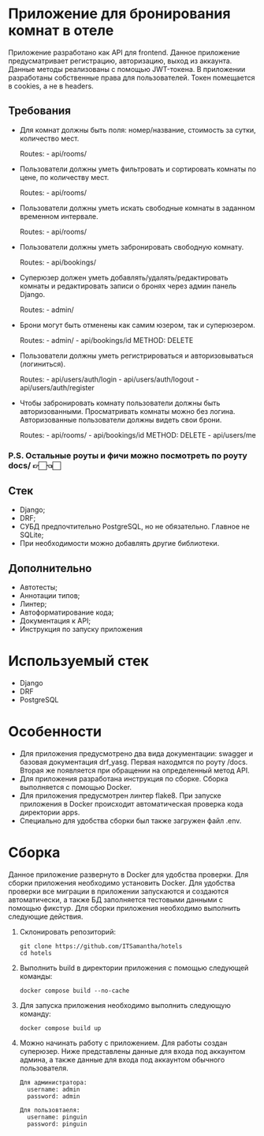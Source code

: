 # Приложение для бронирования комнат в отеле

Приложение разработано как API для frontend. Данное приложение предусматривает регистрацию, авторизацию, выход из аккаунта. Данные методы реализованы с помощью JWT-токена. 
В приложении разработаны собственные права для пользователей. Токен помещается в cookies, а не в headers.

## Требования
  - Для комнат должны быть поля: номер/название, стоимость за сутки, количество мест.

    Routes:
          - api/rooms/
    
  - Пользователи должны уметь фильтровать и сортировать комнаты по цене, по количеству мест.

    Routes:
          - api/rooms/
    
  - Пользователи должны уметь искать свободные комнаты в заданном временном интервале.

    Routes:
          - api/rooms/
    
  - Пользователи должны уметь забронировать свободную комнату.

    Routes:
          - api/bookings/
    
  - Суперюзер должен уметь добавлять/удалять/редактировать комнаты и редактировать записи о бронях через админ панель Django.

    Routes:
          - admin/
    
  - Брони могут быть отменены как самим юзером, так и суперюзером.

    Routes:
          - admin/
          - api/bookings/id METHOD: DELETE
  
  - Пользователи должны уметь регистрироваться и авторизовываться (логиниться).

    Routes:
          - api/users/auth/login
          - api/users/auth/logout
          - api/users/auth/register
    
  - Чтобы забронировать комнату пользователи должны быть авторизованными. Просматривать комнаты можно без логина. Авторизованные пользователи должны видеть свои брони.

    Routes:
          - api/rooms/
          - api/bookings/id METHOD: DELETE
          - api/users/me

### P.S. Остальные роуты и фичи можно посмотреть по роуту docs/ 👉🏻👈🏻

## Стек
  - Django;
  - DRF;
  - СУБД предпочтительно PostgreSQL, но не обязательно. Главное не SQLite;
  - При необходимости можно добавлять другие библиотеки.

## Дополнительно
  - Автотесты;
  - Аннотации типов;
  - Линтер;
  - Автоформатирование кода;
  - Документация к API;
  - Инструкция по запуску приложения

# Используемый стек

  - Django
  - DRF
  - PostgreSQL

# Особенности

- Для приложения предусмотрено два вида документации: swagger и базовая документация drf_yasg. Первая находмтся по роуту /docs. Вторая же появляется при обращении на определенный метод API.
- Для приложения разработана инструкция по сборке. Сборка выполняется с помощью Docker.
- Для приложения предусмотрен линтер flake8. При запуске приложения в Docker происходит автоматическая проверка кода директории apps.
- Специально для удобства сборки был также загружен файл .env.
  
    
# Сборка

Данное приложение развернуто в Docker для удобства проверки. Для сборки приложения необходимо установить Docker. 
Для удобства проверки все миграции в приложении запускаются и создаются автоматически, а также БД заполняется тестовыми данными с помощью фикстур.
Для сборки приложения необходимо выполнить следующие действия.

  1. Склонировать репозиторий:
     
     ```
     git clone https://github.com/ITSamantha/hotels
     cd hotels
     ```
     
  3. Выполнить build в директории приложения с помощью следующей команды:

     ```
     docker compose build --no-cache
     ```
     
  3. Для запуска приложения необходимо выполнить следующую команду:
     
     ```
     docker compose build up
     ```

  4. Можно начинать работу с приложением. Для работы создан суперюзер. Ниже представлены данные для входа под аккаунтом админа, а также данные для входа под аккаунтом обычного пользователя.

     ```
     Для администратора:
       username: admin
       password: admin

     Для пользовтаеля:
       username: pinguin
       password: pinguin
       
     ```
     
     
     




